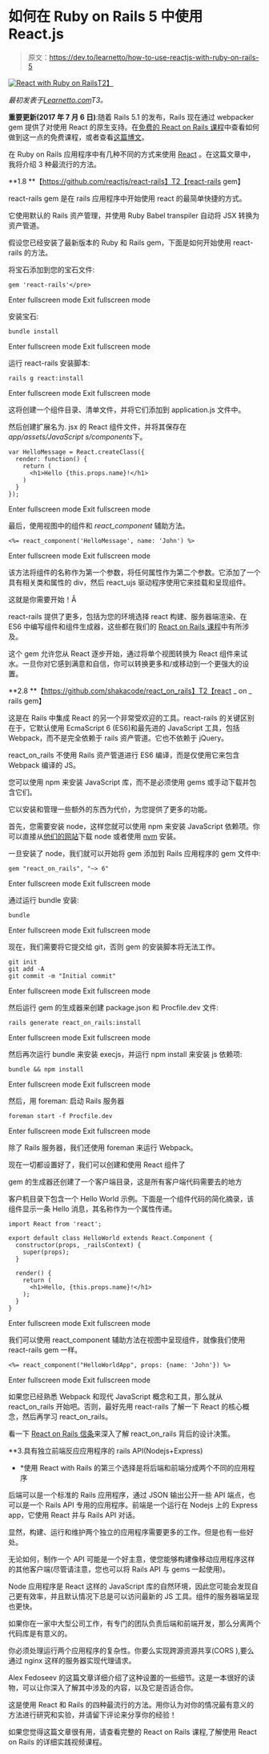 # 如何在 Ruby on Rails 5 中使用 React.js

> 原文：<https://dev.to/learnetto/how-to-use-reactjs-with-ruby-on-rails-5>

[![React with Ruby on Rails](img/63c2b77ec406b168c3fd63403d4217ec.png)T2】](https://res.cloudinary.com/practicaldev/image/fetch/s--wQLHdphf--/c_limit%2Cf_auto%2Cfl_progressive%2Cq_auto%2Cw_880/https://learnetto-blog.s3.amazonaws.com/blog/2017-07-15/1500116627139-howtousereactwithrails.png)

*最初发表于[Learnetto.com](https://learnetto.com/blog/3-ways-to-use-react-with-ruby-on-rails-5)T3。*

**重要更新(2017 年 7 月 6 日)**:随着 Rails 5.1 的发布，Rails 现在通过 webpacker gem 提供了对使用 React 的原生支持。在[免费的 React on Rails 课程](https://learnetto.com/users/hrishio/courses/the-free-react-on-rails-5-course)中查看如何做到这一点的免费课程，或者查看[这篇博文](https://medium.com/react-on-rails/free-tutorial-how-to-use-react-with-webpacker-and-rails-5-1-92af8e8d9d63)。

在 Ruby on Rails 应用程序中有几种不同的方式来使用 [React](https://facebook.github.io/react/) 。在这篇文章中，我将介绍 3 种最流行的方法。

**1.8 **【https://github.com/reactjs/react-rails】T2【react-rails gem】

react-rails gem 是在 rails 应用程序中开始使用 react 的最简单快捷的方式。

它使用默认的 Rails 资产管理，并使用 Ruby Babel transpiler 自动将 JSX 转换为资产管道。

假设您已经安装了最新版本的 Ruby 和 Rails gem，下面是如何开始使用 react-rails 的方法。

将宝石添加到您的宝石文件:

```
gem 'react-rails'</pre> 
```

Enter fullscreen mode Exit fullscreen mode

安装宝石:

```
bundle install 
```

Enter fullscreen mode Exit fullscreen mode

运行 react-rails 安装脚本:

```
rails g react:install 
```

Enter fullscreen mode Exit fullscreen mode

这将创建一个组件目录、清单文件，并将它们添加到 application.js 文件中。

然后创建扩展名为. jsx 的 React 组件文件，并将其保存在*app/assets/JavaScript s/components*下。

```
var HelloMessage = React.createClass({
  render: function() {
    return (
      <h1>Hello {this.props.name}!</h1>
    )
  }
}); 
```

Enter fullscreen mode Exit fullscreen mode

最后，使用视图中的组件和 *react_component* 辅助方法。

```
<%= react_component('HelloMessage', name: 'John') %> 
```

Enter fullscreen mode Exit fullscreen mode

该方法将组件的名称作为第一个参数，将任何属性作为第二个参数。它添加了一个具有相关类和属性的 div，然后 react_ujs 驱动程序使用它来挂载和呈现组件。

这就是你需要开始！Â

react-rails 提供了更多，包括为您的环境选择 react 构建、服务器端渲染、在 ES6 中编写组件和组件生成器，这些都在我们的 [React on Rails 课程](https://learnetto.com/users/hrishio/courses/the-react-on-rails-course)中有所涉及。

这个 gem 允许您从 React 逐步开始，通过将单个视图转换为 React 组件来试水。一旦你对它感到满意和自信，你可以转换更多和/或移动到一个更强大的设置。

**2.8 **【https://github.com/shakacode/react_on_rails】T2【react _ on _ rails gem】

这是在 Rails 中集成 React 的另一个非常受欢迎的工具。react-rails 的关键区别在于，它默认使用 EcmaScript 6 (ES6)和最先进的 JavaScript 工具，包括 Webpack，而不是完全依赖于 rails 资产管道。它也不依赖于 jQuery。

react_on_rails 不使用 Rails 资产管道进行 ES6 编译，而是仅使用它来包含 Webpack 编译的 JS。

您可以使用 npm 来安装 JavaScript 库，而不是必须使用 gems 或手动下载并包含它们。

它以安装和管理一些额外的东西为代价，为您提供了更多的功能。

首先，您需要安装 node，这样您就可以使用 npm 来安装 JavaScript 依赖项。你可以直接从[他们的网站](https://nodejs.org/en/)下载 node 或者使用 [nvm](https://github.com/creationix/nvm) 安装。

一旦安装了 node，我们就可以开始将 gem 添加到 Rails 应用程序的 gem 文件中:

```
gem "react_on_rails", "~> 6" 
```

Enter fullscreen mode Exit fullscreen mode

通过运行 bundle 安装:

```
bundle 
```

Enter fullscreen mode Exit fullscreen mode

现在，我们需要将它提交给 git，否则 gem 的安装脚本将无法工作。

```
git init
git add -A
git commit -m "Initial commit" 
```

Enter fullscreen mode Exit fullscreen mode

然后运行 gem 的生成器来创建 package.json 和 Procfile.dev 文件:

```
rails generate react_on_rails:install 
```

Enter fullscreen mode Exit fullscreen mode

然后再次运行 bundle 来安装 execjs，并运行 npm install 来安装 js 依赖项:

```
bundle && npm install 
```

Enter fullscreen mode Exit fullscreen mode

然后，用 foreman:
启动 Rails 服务器

```
foreman start -f Procfile.dev 
```

Enter fullscreen mode Exit fullscreen mode

除了 Rails 服务器，我们还使用 foreman 来运行 Webpack。

现在一切都设置好了，我们可以创建和使用 React 组件了

gem 的生成器还创建了一个客户端目录，这是所有客户端代码需要去的地方

客户机目录下包含一个 Hello World 示例。下面是一个组件代码的简化摘录，该组件显示一条 Hello 消息，其名称作为一个属性传递。

```
import React from 'react';

export default class HelloWorld extends React.Component {
  constructor(props, _railsContext) {
    super(props);
  }

  render() {
    return (
      <h1>Hello, {this.props.name}!</h1>
    );
  }
} 
```

Enter fullscreen mode Exit fullscreen mode

我们可以使用 react_component 辅助方法在视图中呈现组件，就像我们使用 react-rails gem 一样。

```
<%= react_component("HelloWorldApp", props: {name: 'John'}) %> 
```

Enter fullscreen mode Exit fullscreen mode

如果您已经熟悉 Webpack 和现代 JavaScript 概念和工具，那么就从 react_on_rails 开始吧。否则，最好先用 react-rails 了解一下 React 的核心概念，然后再学习 react_on_rails。

看一下 [React on Rails 信条](https://blog.shakacode.com/the-react-on-rails-doctrine-3c59a778c724)来深入了解 react_on_rails 背后的设计决策。

**3.具有独立前端反应应用程序的 rails API(Nodejs+Express)

* *使用 React with Rails 的第三个选择是将后端和前端分成两个不同的应用程序

后端可以是一个标准的 Rails 应用程序，通过 JSON 输出公开一些 API 端点，也可以是一个 Rails API 专用的应用程序。前端是一个运行在 Nodejs 上的 Express app，它使用 React 并与 Rails API 对话。

显然，构建、运行和维护两个独立的应用程序需要更多的工作。但是也有一些好处。

无论如何，制作一个 API 可能是一个好主意，使您能够构建像移动应用程序这样的其他客户端(尽管请注意，您也可以将 Rails API 与 gems 一起使用)。

Node 应用程序是 React 这样的 JavaScript 库的自然环境，因此您可能会发现自己更有效率，并且默认情况下总是可以访问最新的 JS 工具。组件的服务器端呈现也更快。

如果你在一家中大型公司工作，有专门的团队负责后端和前端开发，那么分离两个代码库是有意义的。

你必须处理运行两个应用程序的复杂性。你要么实现跨源资源共享(CORS ),要么通过 nginx 这样的服务器实现代理请求。

Alex Fedoseev 的这篇文章详细介绍了这种设置的一些细节。这是一本很好的读物，可以让你深入了解其中涉及的内容，以及它是否适合你。

这是使用 React 和 Rails 的四种最流行的方法。用你认为对你的情况最有意义的方法进行研究和实验，并请留下评论来分享你的经验！

如果您觉得这篇文章很有用，请查看完整的 React on Rails 课程,了解使用 React on Rails 的详细实践视频课程。